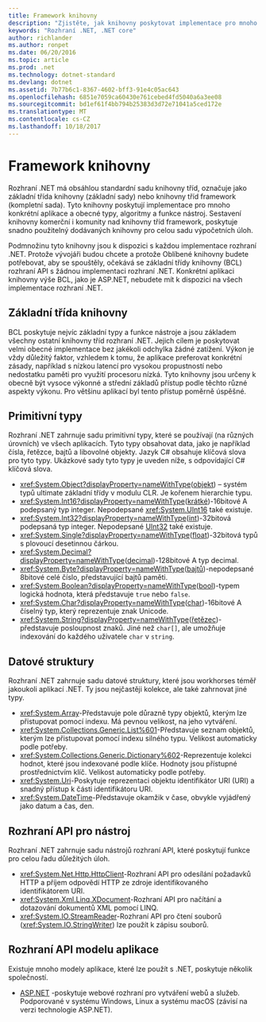 ```yaml
---
title: Framework knihovny
description: "Zjistěte, jak knihovny poskytovat implementace pro mnoho konkrétní aplikace a obecné typy, algoritmy a funkce nástroj."
keywords: "Rozhraní .NET, .NET core"
author: richlander
ms.author: ronpet
ms.date: 06/20/2016
ms.topic: article
ms.prod: .net
ms.technology: dotnet-standard
ms.devlang: dotnet
ms.assetid: 7b77b6c1-8367-4602-bff3-91e4c05ac643
ms.openlocfilehash: 6851e7059ca60430e761cebed4fd5040a6a3ee08
ms.sourcegitcommit: bd1ef61f4bb794b25383d3d72e71041a5ced172e
ms.translationtype: MT
ms.contentlocale: cs-CZ
ms.lasthandoff: 10/18/2017
---
```

# <a name="framework-libraries"></a>Framework knihovny

Rozhraní .NET má obsáhlou standardní sadu knihovny tříd, označuje jako základní třída knihovny (základní sady) nebo knihovny tříd framework (kompletní sada). Tyto knihovny poskytují implementace pro mnoho konkrétní aplikace a obecné typy, algoritmy a funkce nástroj. Sestavení knihovny komerční i komunity nad knihovny tříd framework, poskytuje snadno použitelný dodávaných knihovny pro celou sadu výpočetních úloh.

Podmnožinu tyto knihovny jsou k dispozici s každou implementace rozhraní .NET. Protože vývojáři budou chcete a protože Oblíbené knihovny budete potřebovat, aby se spouštěly, očekává se základní třídy knihovny (BCL) rozhraní API s žádnou implementaci rozhraní .NET. Konkrétní aplikaci knihovny výše BCL, jako je ASP.NET, nebudete mít k dispozici na všech implementace rozhraní .NET.

## <a name="base-class-libraries"></a>Základní třída knihovny

BCL poskytuje nejvíc základní typy a funkce nástroje a jsou základem všechny ostatní knihovny tříd rozhraní .NET. Jejich cílem je poskytovat velmi obecné implementace bez jakékoli odchylka žádné zatížení. Výkon je vždy důležitý faktor, vzhledem k tomu, že aplikace preferovat konkrétní zásady, například s nízkou latencí pro vysokou propustností nebo nedostatku paměti pro využití procesoru nízká. Tyto knihovny jsou určeny k obecně být vysoce výkonné a střední základů přístup podle těchto různé aspekty výkonu. Pro většinu aplikací byl tento přístup poměrně úspěšné.

## <a name="primitive-types"></a>Primitivní typy

Rozhraní .NET zahrnuje sadu primitivní typy, které se používají (na různých úrovních) ve všech aplikacích. Tyto typy obsahovat data, jako je například čísla, řetězce, bajtů a libovolné objekty. Jazyk C# obsahuje klíčová slova pro tyto typy. Ukázkové sady tyto typy je uveden níže, s odpovídající C# klíčová slova.

* <xref:System.Object?displayProperty=nameWithType>([objekt](../csharp/language-reference/keywords/object.md)) – systém typů ultimate základní třídy v modulu CLR. Je kořenem hierarchie typu.
* <xref:System.Int16?displayProperty=nameWithType>([krátké](../csharp/language-reference/keywords/short.md))-16bitové A podepsaný typ integer. Nepodepsané <xref:System.UInt16> také existuje.
* <xref:System.Int32?displayProperty=nameWithType>([int](../csharp/language-reference/keywords/int.md))-32bitová podepsaná typ integer. Nepodepsané [UInt32](../csharp/language-reference/keywords/uint.md) také existuje.
* <xref:System.Single?displayProperty=nameWithType>([float](../csharp/language-reference/keywords/float.md))-32bitová typů s plovoucí desetinnou čárkou.
* <xref:System.Decimal?displayProperty=nameWithType>([decimal](../csharp/language-reference/keywords/decimal.md))-128bitové A typ decimal.
* <xref:System.Byte?displayProperty=nameWithType>([bajtů](../csharp/language-reference/keywords/byte.md))-nepodepsané 8bitové celé číslo, představující bajtů paměti.
* <xref:System.Boolean?displayProperty=nameWithType>([bool](../csharp/language-reference/keywords/bool.md))-typem logická hodnota, která představuje `true` nebo `false`.
* <xref:System.Char?displayProperty=nameWithType>([char](../csharp/language-reference/keywords/char.md))-16bitové A číselný typ, který reprezentuje znak Unicode.
* <xref:System.String?displayProperty=nameWithType>([řetězec](../csharp/language-reference/keywords/string.md))-představuje posloupnost znaků. Jiné než `char[]`, ale umožňuje indexování do každého uživatele `char` v `string`.

## <a name="data-structures"></a>Datové struktury

Rozhraní .NET zahrnuje sadu datové struktury, které jsou workhorses téměř jakoukoli aplikací .NET. Ty jsou nejčastěji kolekce, ale také zahrnovat jiné typy.

*   <xref:System.Array>-Představuje pole důrazně typy objektů, kterým lze přistupovat pomocí indexu. Má pevnou velikost, na jeho vytváření.
*   <xref:System.Collections.Generic.List%601>-Představuje seznam objektů, kterým lze přistupovat pomocí indexu silného typu. Velikost automaticky podle potřeby.
*   <xref:System.Collections.Generic.Dictionary%602>-Reprezentuje kolekci hodnot, které jsou indexované podle klíče. Hodnoty jsou přístupné prostřednictvím klíč. Velikost automaticky podle potřeby.
*   <xref:System.Uri>-Poskytuje reprezentaci objektu identifikátor URI (URI) a snadný přístup k části identifikátoru URI.
*   <xref:System.DateTime>-Představuje okamžik v čase, obvykle vyjádřený jako datum a čas, den.

## <a name="utility-apis"></a>Rozhraní API pro nástroj

Rozhraní .NET zahrnuje sadu nástrojů rozhraní API, které poskytují funkce pro celou řadu důležitých úloh.

*   <xref:System.Net.Http.HttpClient>-Rozhraní API pro odesílání požadavků HTTP a příjem odpovědí HTTP ze zdroje identifikovaného identifikátorem URI.
*   <xref:System.Xml.Linq.XDocument>-Rozhraní API pro načítání a dotazování dokumentů XML pomocí LINQ.
*   <xref:System.IO.StreamReader>-Rozhraní API pro čtení souborů (<xref:System.IO.StringWriter>) lze použít k zápisu souborů.

## <a name="app-model-apis"></a>Rozhraní API modelu aplikace

Existuje mnoho modely aplikace, které lze použít s .NET, poskytuje několik společností.

*   [ASP.NET](http://asp.net) -poskytuje webové rozhraní pro vytváření webů a služeb. Podporované v systému Windows, Linux a systému macOS (závisí na verzi technologie ASP.NET).
